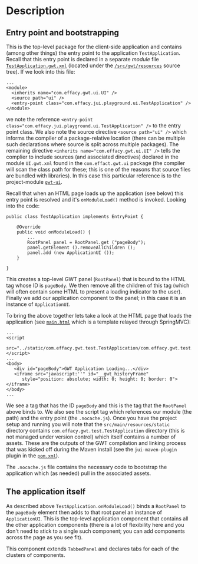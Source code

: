 # Description

## Entry point and bootstrapping

This is the top-level package for the client-side application and contains (among other things) the entry point to the application `TestApplication`. Recall that this entry point is declared in a separate *module* file [`TestApplication.gwt.xml`](../../../../../../resources/com/effacy/jui/playground/TestApplication.gwt.xml) (located under the [`/src/gwt/resources`](../../../../../../resources) source tree). If we look into this file:

```
...
<module>
  <inherits name="com.effacy.gwt.ui.UI" />
  <source path="ui" />
  <entry-point class="com.effacy.jui.playground.ui.TestApplication" />
</module>
```

we note the reference `<entry-point class="com.effacy.jui.playground.ui.TestApplication" />` to the entry point class. We also note the source directive `<source path="ui" />` which informs the compiler of a package-relative location (there can be multiple such declarations where source is split across multiple packages).  The remaining directive `<inherits name="com.effacy.gwt.ui.UI" />` tells the complier to include sources (and associated directives) declared in the module `UI.gwt.xml` found in the `com.effact.gwt.ui` package (the compiler will scan the class path for these; this is one of the reasons that source files are bundled with libraries). In this case this particular reference is to the project-module [`gwt-ui`](../../../../../../../../../gwt-stack-ui/).

Recall that when an HTML page loads up the application (see below) this entry point is resolved and it's `onModuleLoad()` method is invoked. Looking into the code:

```
public class TestApplication implements EntryPoint {

    @Override
    public void onModuleLoad() {
        ...
        RootPanel panel = RootPanel.get ("pageBody");
        panel.getElement ().removeAllChildren ();
        panel.add (new ApplicationUI ());
    }

}
```

This creates a top-level GWT panel (`RootPanel`) that is bound to the HTML tag whose ID is `pageBody`. We then remove all the children of this tag (which will often contain some HTML to present a loading indicator to the user). Finally we add our application component to the panel; in this case it is an instance of `ApplicationUI`.

To bring the above together lets take a look at the HTML page that loads the application (see [`main.html`](../../../../../../../../src/main/resources/templates/main.html) which is a template relayed through SpringMVC):

```
...
<script
   src="../static/com.effacy.gwt.test.TestApplication/com.effacy.gwt.test.TestApplication.nocache.js"></script>
...
<body>
   <div id="pageBody">GWT Application Loading...</div>
   <iframe src="javascript:''" id="__gwt_historyFrame"
      style="position: absolute; width: 0; height: 0; border: 0"></iframe>
</body>
...
```

We see a tag that has the ID `pageBody` and this is the tag that the `RootPanel` above binds to.  We also see the script tag which references our module (the path) and the entry point (the `.nocache.js`). Once you have the project setup and running you will note that the `src/main/resources/static` directory contains   `com.effacy.gwt.test.TestApplication` directory (this is not managed under version control) which itself contains a number of assets. These are the outputs of the GWT compilation and linking process that was kicked off during the Maven install (see the `jui-maven-plugin` plugin in the [`pom.xml`](../../../../../../../../pom.xml)).

The `.nocache.js` file contains the necessary code to bootstrap the application which (as needed) pull in the associated assets.

## The application itself

As described above `TestApplication.onModuleLoad()` binds a `RootPanel` to the `pageBody` element then adds to that root panel an instance of `ApplicationUI`. This is the top-level application component that contains all the other application components (there is a lot of flexibility here and you don't need to stick to a single such component; you can add components across the page as you see fit).

This component extends `TabbedPanel` and declares tabs for each of the clusters of components.
